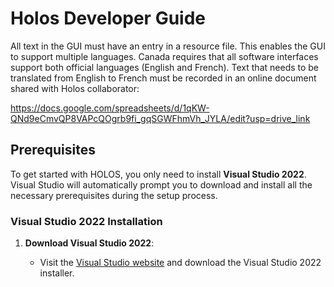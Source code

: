 # Holos Developer Guide

All text in the GUI must have an entry in a resource file. This enables the GUI to support multiple languages. Canada requires that all software interfaces support both official languages (English and French). Text that needs to be translated from English to French must be recorded in an online document shared with Holos collaborator:

https://docs.google.com/spreadsheets/d/1qKW-QNd9eCmvQP8VAPcQOgrb9fi_gqSGWFhmVh_JYLA/edit?usp=drive_link

## Prerequisites

To get started with HOLOS, you only need to install **Visual Studio 2022**. Visual Studio will automatically prompt you to download and install all the necessary prerequisites during the setup process.

### Visual Studio 2022 Installation

1. **Download Visual Studio 2022**:

   - Visit the [Visual Studio website](https://visualstudio.microsoft.com/downloads/) and download the Visual Studio 2022 installer.